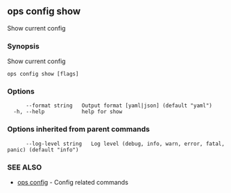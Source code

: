 ## ops config show

Show current config

### Synopsis

Show current config

```
ops config show [flags]
```

### Options

```
      --format string   Output format [yaml|json] (default "yaml")
  -h, --help            help for show
```

### Options inherited from parent commands

```
      --log-level string   Log level (debug, info, warn, error, fatal, panic) (default "info")
```

### SEE ALSO

* [ops config](ops_config.md)	 - Config related commands

